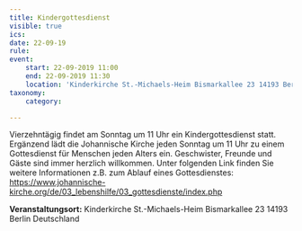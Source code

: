 ```yaml
---
title: Kindergottesdienst
visible: true
ics: 
date: 22-09-19
rule: 
event:
	start: 22-09-2019 11:00
	end: 22-09-2019 11:30
	location: 'Kinderkirche St.-Michaels-Heim Bismarkallee 23 14193 Berlin Deutschland'
taxonomy:
	category: 

---
```

Vierzehntägig findet am Sonntag um 11 Uhr ein Kindergottesdienst statt. Ergänzend lädt die Johannische Kirche jeden Sonntag um 11 Uhr zu einem Gottesdienst für Menschen jeden Alters ein. Geschwister, Freunde und Gäste sind immer herzlich willkommen. Unter folgenden Link finden Sie weitere Informationen z.B. zum Ablauf eines Gottesdienstes: https://www.johannische-kirche.org/de/03_lebenshilfe/03_gottesdienste/index.php


**Veranstaltungsort:** Kinderkirche St.-Michaels-Heim
Bismarkallee 23
14193 Berlin
Deutschland

